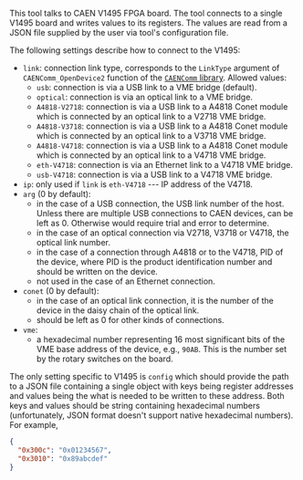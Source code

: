 This tool talks to CAEN V1495 FPGA board. The tool connects to a single V1495
board and writes values to its registers. The values are read from a JSON file
supplied by the user via tool's configuration file.

The following settings describe how to connect to the V1495:

* `link`: connection link type, corresponds to the `LinkType` argument of
  `CAENComm_OpenDevice2` function of the
  [`CAENComm` library](https://www.caen.it/products/caencomm-library/).
  Allowed values:
  - `usb`: connection is via a USB link to a VME bridge (default).
  - `optical`: connection is via an optical link to a VME bridge.
  - `A4818-V2718`: connection is via a USB link to a A4818 Conet module which is
    connected by an optical link to a V2718 VME bridge.
  - `A4818-V3718`: connection is via a USB link to a A4818 Conet module which is
    connected by an optical link to a V3718 VME bridge.
  - `A4818-V4718`: connection is via a USB link to a A4818 Conet module which is
    connected by an optical link to a V4718 VME bridge.
  - `eth-V4718`: connection is via an Ethernet link to a V4718 VME bridge.
  - `usb-V4718`: connection is via a USB link to a V4718 VME bridge.
* `ip`: only used if `link` is `eth-V4718` --- IP address of the V4718.
* `arg` (0 by default):
  - in the case of a USB connection, the USB link number of the host. Unless
    there are multiple USB connections to CAEN devices, can be left as 0.
    Otherwise would require trial and error to determine.
  - in the case of an optical connection via V2718, V3718 or V4718, the optical
    link number.
  - in the case of a connection through A4818 or to the V4718, PID of the
    device, where PID is the product identification number and should be written
    on the device.
  - not used in the case of an Ethernet connection.
* `conet` (0 by default):
  - in the case of an optical link connection, it is the number of the device in
    the daisy chain of the optical link.
  - should be left as 0 for other kinds of connections.
* `vme`:
  - a hexadecimal number representing 16 most significant bits of the VME base
    address of the device, e.g., `90AB`. This is the number set by the rotary
    switches on the board.

The only setting specific to V1495 is `config` which should provide the path to
a JSON file containing a single object with keys being register addresses and
values being the what is needed to be written to these address. Both keys and
values should be string containing hexadecimal numbers (unfortunately, JSON
format doesn't support native hexadecimal numbers). For example,

```json
{
  "0x300c": "0x01234567",
  "0x3010": "0x89abcdef"
}
```

